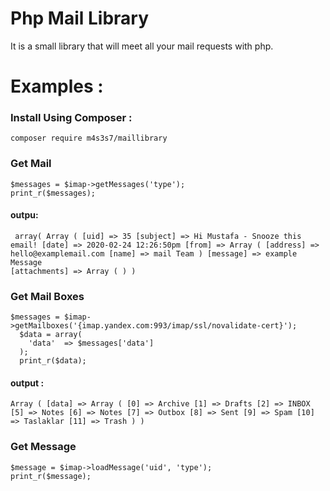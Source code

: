 # Php Mail Library

It is a small library that will meet all your mail requests with php.

# Examples :
###  Install Using Composer :

    composer require m4s3s7/maillibrary
###  Get Mail

    $messages = $imap->getMessages('type');
    print_r($messages);

#### outpu:

     array( Array ( [uid] => 35 [subject] => Hi Mustafa - Snooze this email! [date] => 2020-02-24 12:26:50pm [from] => Array ( [address] => hello@examplemail.com [name] => mail Team ) [message] => example Message
    [attachments] => Array ( ) )

### Get Mail Boxes

    $messages = $imap->getMailboxes('{imap.yandex.com:993/imap/ssl/novalidate-cert}');
      $data = array(
        'data'  => $messages['data']
      );
      print_r($data);

#### output :

    Array ( [data] => Array ( [0] => Archive [1] => Drafts [2] => INBOX [5] => Notes [6] => Notes [7] => Outbox [8] => Sent [9] => Spam [10] => Taslaklar [11] => Trash ) )

###  Get Message

    $message = $imap->loadMessage('uid', 'type');
    print_r($message);

